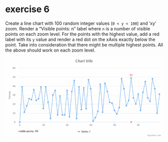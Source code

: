 # exercise 6

Create a line chart with 100 random integer values (`0 < y < 100`) and ‘xy’ zoom. Render a “Visible points: n” label where `n` is a number of visible points on each zoom level. For the points with the highest value, add a red label with its `y` value and render a red dot on the xAxis exactly below the point. Take into consideration that there might be multiple highest points. All the above should work on each zoom level.

![visible-points-zoom.gif](visible-points-zoom.gif)